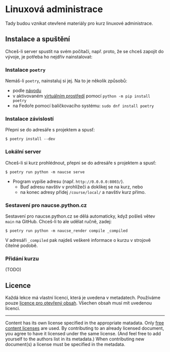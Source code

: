 # Linuxová administrace

Tady budou vznikat otevřené materiály pro kurz linuxové administrace.


## Instalace a spuštění

Chceš-li server spustit na svém počítači, např. proto, že se chceš zapojit do
vývoje, je potřeba ho nejdřív nainstalovat:

### Instalace `poetry`

Nemáš-li `poetry`, nainstaluj si jej. Na to je několik způsobů:

* podle [návodu](https://python-poetry.org/docs/)
* v aktivovaném [virtuálním prostředí](https://naucse.python.cz/lessons/beginners/install/)
  pomocí `python -m pip install poetry`
* na Fedoře pomocí balíčkovacího systému: `sudo dnf install poetry`

### Instalace závislostí

Přepni se do adresáře s projektem a spusť:

```console
$ poetry install --dev
```

### Lokální server

Chceš-li si kurz prohlédnout, přepni se do adresáře s projektem a spusť:

```console
$ poetry run python -m naucse serve
```

* Program vypíše adresu (např. `http://0.0.0.0:8003/`).
  * Buď adresu navštiv v prohlížeči a doklikej se na kurz, nebo
  * na konec adresy přidej `/course/local/` a navštiv kurz přímo.

### Sestavení pro naucse.python.cz

Sestavení pro naucse.python.cz se dělá automaticky, když pošleš větev `main`
na GitHub.
Chceš-li to ale udělat ručně, zadej:

```console
$ poetry run python -m naucse_render compile _compiled
```

V adresáři `_compiled` pak najdeš veškeré informace o kurzu v strojově čitelné
podobě.

### Přidání kurzu

(TODO)


## Licence

Každá lekce má vlastní licenci, která je uvedena v metadatech.
Používáme pouze [licence pro otevřený obsah][free content licenses].
Všechen obsah musí mít uvedenou licenci.

---

Content has its own license specified in the appropriate matadata.
Only [free content licenses] are used. By contributing to an already licensed
document, you agree to have it licensed under the same license.
(And feel free to add yourself to the authors list in its metadata.)
When contributing new document(s) a license must be specified in the metadata.

[free content licenses]: https://en.wikipedia.org/wiki/List_of_free_content_licenses
